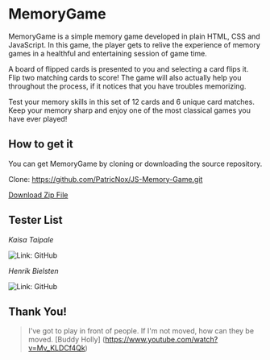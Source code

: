 # MemoryGame

MemoryGame is a simple memory game developed in plain HTML, CSS and JavaScript. In this game, the player gets to relive the experience of memory games in a healthful and entertaining session of game time.

A board of flipped cards is presented to you and selecting a card flips it. Flip two matching cards to score! 
The game will also actually help you throughout the process, if it notices that you have troubles memorizing.

Test your memory skills in this set of 12 cards and 6 unique card matches. Keep your memory sharp and enjoy one of the most classical games you have ever played!

## How to get it
You can get MemoryGame by cloning or downloading the source repository.

Clone: https://github.com/PatricNox/JS-Memory-Game.git

[Download Zip File](https://github.com/PatricNox/JS-Memory-Game/archive/master.zip)

## Tester List

_Kaisa Taipale_

![Link: GitHub](https://github.com/kajsataipale)

_Henrik Bielsten_

![Link: GitHub](https://github.com/HenrikBielsten)

## Thank You!
> I've got to play in front of people. If I'm not moved, how can they be moved. [Buddy Holly] (https://www.youtube.com/watch?v=Mv_KLDCf4Qk)
